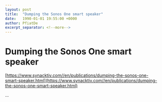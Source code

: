 ```yaml
---
layout: post
title:  "Dumping the Sonos One smart speaker"
date:   1990-01-01 19:55:00 +0000
author: PfiatDe
excerpt_separator: <!--more-->
---
```


# Dumping the Sonos One smart speaker

[https://www.synacktiv.com//en/publications/dumping-the-sonos-one-smart-speaker.html](https://www.synacktiv.com//en/publications/dumping-the-sonos-one-smart-speaker.html)

...
<!--more-->
